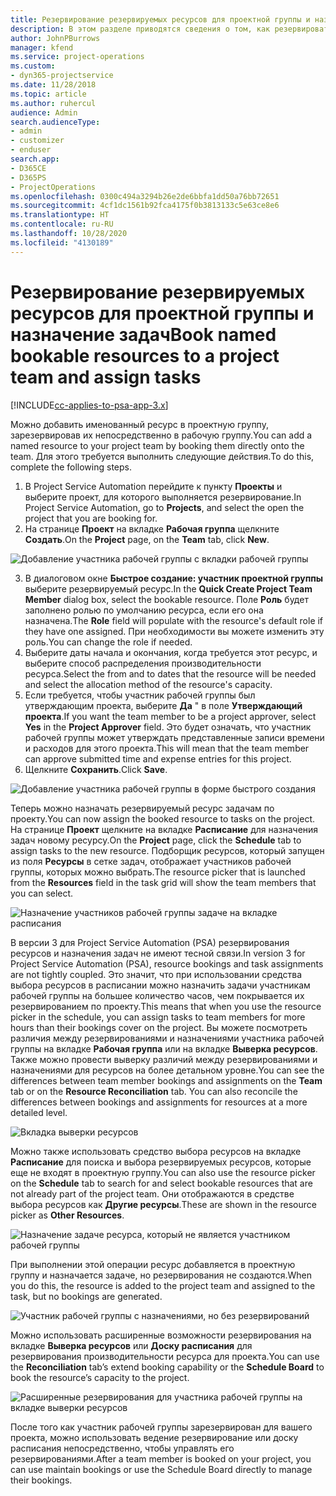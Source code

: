```yaml
---
title: Резервирование резервируемых ресурсов для проектной группы и назначение задач
description: В этом разделе приводятся сведения о том, как резервировать именованные ресурсы для проектной рабочей группы и назначать их задачам.
author: JohnPBurrows
manager: kfend
ms.service: project-operations
ms.custom:
- dyn365-projectservice
ms.date: 11/28/2018
ms.topic: article
ms.author: ruhercul
audience: Admin
search.audienceType:
- admin
- customizer
- enduser
search.app:
- D365CE
- D365PS
- ProjectOperations
ms.openlocfilehash: 0300c494a3294b26e2de6bbfa1dd50a76bb72651
ms.sourcegitcommit: 4cf1dc1561b92fca4175f0b3813133c5e63ce8e6
ms.translationtype: HT
ms.contentlocale: ru-RU
ms.lasthandoff: 10/28/2020
ms.locfileid: "4130189"
---
```

# <a name="book-named-bookable-resources-to-a-project-team-and-assign-tasks"></a><span data-ttu-id="9d1cd-103">Резервирование резервируемых ресурсов для проектной группы и назначение задач</span><span class="sxs-lookup"><span data-stu-id="9d1cd-103">Book named bookable resources to a project team and assign tasks</span></span> 

[!INCLUDE[cc-applies-to-psa-app-3.x](../includes/cc-applies-to-psa-app-3x.md)]

<span data-ttu-id="9d1cd-104">Можно добавить именованный ресурс в проектную группу, зарезервировав их непосредственно в рабочую группу.</span><span class="sxs-lookup"><span data-stu-id="9d1cd-104">You can  add a named resource to your project team by booking them directly onto the team.</span></span> <span data-ttu-id="9d1cd-105">Для этого требуется выполнить следующие действия.</span><span class="sxs-lookup"><span data-stu-id="9d1cd-105">To do this, complete the following steps.</span></span>

1. <span data-ttu-id="9d1cd-106">В Project Service Automation перейдите к пункту **Проекты** и выберите проект, для которого выполняется резервирование.</span><span class="sxs-lookup"><span data-stu-id="9d1cd-106">In  Project Service Automation, go to **Projects**, and select the open the project that you are booking for.</span></span>
2. <span data-ttu-id="9d1cd-107">На странице **Проект** на вкладке **Рабочая группа** щелкните **Создать**.</span><span class="sxs-lookup"><span data-stu-id="9d1cd-107">On the **Project** page, on the **Team** tab, click **New**.</span></span> 

![Добавление участника рабочей группы с вкладки рабочей группы](media/RM-how-to-1.png)

3. <span data-ttu-id="9d1cd-109">В диалоговом окне **Быстрое создание: участник проектной группы** выберите резервируемый ресурс.</span><span class="sxs-lookup"><span data-stu-id="9d1cd-109">In the **Quick Create Project Team Member** dialog box, select the bookable resource.</span></span> <span data-ttu-id="9d1cd-110">Поле **Роль** будет заполнено ролью по умолчанию ресурса, если его она назначена.</span><span class="sxs-lookup"><span data-stu-id="9d1cd-110">The **Role** field will populate with the resource's default role if they have one assigned.</span></span> <span data-ttu-id="9d1cd-111">При необходимости вы можете изменить эту роль.</span><span class="sxs-lookup"><span data-stu-id="9d1cd-111">You can change the role if needed.</span></span> 
4. <span data-ttu-id="9d1cd-112">Выберите даты начала и окончания, когда требуется этот ресурс, и выберите способ распределения производительности ресурса.</span><span class="sxs-lookup"><span data-stu-id="9d1cd-112">Select the from and to dates that the resource will be needed and select the allocation method of the resource's capacity.</span></span> 
5. <span data-ttu-id="9d1cd-113">Если требуется, чтобы участник рабочей группы был утверждающим проекта, выберите **Да** " в поле **Утверждающий проекта**.</span><span class="sxs-lookup"><span data-stu-id="9d1cd-113">If you want the team member to be a project approver, select **Yes** in the **Project Approver** field.</span></span> <span data-ttu-id="9d1cd-114">Это будет означать, что участник рабочей группы может утверждать представленные записи времени и расходов для этого проекта.</span><span class="sxs-lookup"><span data-stu-id="9d1cd-114">This will mean that the team member can approve submitted time and expense entries for this project.</span></span> 
6. <span data-ttu-id="9d1cd-115">Щелкните **Сохранить**.</span><span class="sxs-lookup"><span data-stu-id="9d1cd-115">Click **Save**.</span></span>

![Добавление участника рабочей группы в форме быстрого создания](media/RM-how-to-2.png)


<span data-ttu-id="9d1cd-117">Теперь можно назначать резервируемый ресурс задачам по проекту.</span><span class="sxs-lookup"><span data-stu-id="9d1cd-117">You can now assign the booked resource to tasks on the project.</span></span> <span data-ttu-id="9d1cd-118">На странице **Проект** щелкните на вкладке **Расписание** для назначения задач новому ресурсу.</span><span class="sxs-lookup"><span data-stu-id="9d1cd-118">On the **Project** page, click the **Schedule** tab to assign tasks to the new resource.</span></span> <span data-ttu-id="9d1cd-119">Подборщик ресурсов, который запущен из поля **Ресурсы** в сетке задач, отображает участников рабочей группы, которых можно выбрать.</span><span class="sxs-lookup"><span data-stu-id="9d1cd-119">The resource picker that is launched from the **Resources** field in the task grid will show the team members that you can select.</span></span>

![Назначение участников рабочей группы задаче на вкладке расписания](media/RM-how-to-3.png)

<span data-ttu-id="9d1cd-121">В версии 3 для Project Service Automation (PSA) резервирования ресурсов и назначения задач не имеют тесной связи.</span><span class="sxs-lookup"><span data-stu-id="9d1cd-121">In version 3 for Project Service Automation (PSA), resource bookings and task assignments are not tightly coupled.</span></span> <span data-ttu-id="9d1cd-122">Это значит, что при использовании средства выбора ресурсов в расписании можно назначить задачи участникам рабочей группы на большее количество часов, чем покрывается их резервированием по проекту.</span><span class="sxs-lookup"><span data-stu-id="9d1cd-122">This means that when you use the resource picker in the schedule, you can assign tasks to team members for more hours than their bookings cover on the project.</span></span>
<span data-ttu-id="9d1cd-123">Вы можете посмотреть различия между резервированиями и назначениями участника рабочей группы на вкладке **Рабочая группа** или на вкладке **Выверка ресурсов**. Также можно провести выверку различий между резервированиями и назначениями для ресурсов на более детальном уровне.</span><span class="sxs-lookup"><span data-stu-id="9d1cd-123">You can see the differences between team member bookings and assignments on the **Team** tab or on the **Resource Reconciliation** tab. You can also reconcile the differences between bookings and assignments for resources at a more detailed level.</span></span>

![Вкладка выверки ресурсов](media/RM-how-to-4.png)

<span data-ttu-id="9d1cd-125">Можно также использовать средство выбора ресурсов на вкладке **Расписание** для поиска и выбора резервируемых ресурсов, которые еще не входят в проектную группу.</span><span class="sxs-lookup"><span data-stu-id="9d1cd-125">You can also use the resource picker on the **Schedule** tab to search for and select bookable resources that are not already part of the project team.</span></span> <span data-ttu-id="9d1cd-126">Они отображаются в средстве выбора ресурсов как **Другие ресурсы**.</span><span class="sxs-lookup"><span data-stu-id="9d1cd-126">These are shown in the resource picker as **Other Resources**.</span></span>

![Назначение задаче ресурса, который не является участником рабочей группы](media/RM-how-to-5.png)

<span data-ttu-id="9d1cd-128">При выполнении этой операции ресурс добавляется в проектную группу и назначается задаче, но резервирования не создаются.</span><span class="sxs-lookup"><span data-stu-id="9d1cd-128">When you do this, the resource is added to the project team and assigned to the task, but no bookings are generated.</span></span>

![Участник рабочей группы с назначениями, но без резервирований](media/RM-how-to-6.png)

<span data-ttu-id="9d1cd-130">Можно использовать расширенные возможности резервирования на вкладке **Выверка ресурсов** или **Доску расписания** для резервирования производительности ресурса для проекта.</span><span class="sxs-lookup"><span data-stu-id="9d1cd-130">You can use the **Reconciliation** tab’s extend booking capability or the **Schedule Board** to book the resource’s capacity to the project.</span></span>

![Расширенные резервирования для участника рабочей группы на вкладке выверки ресурсов](media/RM-how-to-7.png)

<span data-ttu-id="9d1cd-132">После того как участник рабочей группы зарезервирован для вашего проекта, можно использовать ведение резервирование или доску расписания непосредственно, чтобы управлять его резервированиями.</span><span class="sxs-lookup"><span data-stu-id="9d1cd-132">After a team member is booked on your project, you can use maintain bookings or use the Schedule Board directly to manage their bookings.</span></span>
